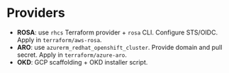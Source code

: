 # Providers
- **ROSA**: use `rhcs` Terraform provider + `rosa` CLI. Configure STS/OIDC. Apply in `terraform/aws-rosa`.
- **ARO**: use `azurerm_redhat_openshift_cluster`. Provide domain and pull secret. Apply in `terraform/azure-aro`.
- **OKD**: GCP scaffolding + OKD installer script.
